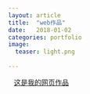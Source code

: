 ```yaml
---
layout: article
title:  "web作品"
date:   2018-01-02 
categories: portfolio
image:
  teaser: light.png
  
---
```

    [这是我的网页作品]( https://yanxinshu.github.io/portfolio/branch/index.html)
